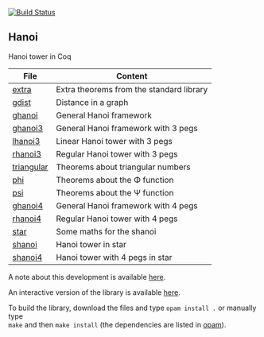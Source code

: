 [![Build Status](https://travis-ci.org/thery/hanoi.svg?branch=master)](https://travis-ci.org/thery/hanoi)

## Hanoi


Hanoi tower in Coq


| File                              |  Content                                 | 
| --------------------------------- | -----------------------------------------| 
| [extra](./extra.v)                | Extra theorems from the standard library |
| [gdist](./gdist.v)                | Distance in a graph                      |
| [ghanoi](./ghanoi.v)              | General Hanoi framework                  |
| [ghanoi3](./ghanoi3.v)            | General Hanoi framework with 3 pegs      |
| [lhanoi3](./lhanoi3.v)            | Linear Hanoi tower with 3 pegs           |
| [rhanoi3](./rhanoi3.v)            | Regular Hanoi tower with 3 pegs          |
| [triangular](./triangular.v)      | Theorems about triangular numbers        |
| [phi](./phi.v)                    | Theorems about the Φ function            |
| [psi](./psi.v)                    | Theorems about the Ψ function            |
| [ghanoi4](./ghanoi4.v)            | General Hanoi framework with 4 pegs      |
| [rhanoi4](./rhanoi4.v)            | Regular Hanoi tower with 4 pegs          |
| [star](./star.v)                  | Some maths for the shanoi                |
| [shanoi](./shanoi.v)              | Hanoi tower in star                      |
| [shanoi4](./shanoi4.v)            | Hanoi tower with 4 pegs in star          |

A note about this development is available 
[here](https://hal.inria.fr/hal-02903548).

An interactive version of the library is available 
[here](https://thery.github.io/hanoi/index.html).


To build the library, download the files and type ```opam install .``` or manually type  
```make``` and 
then ```make install``` (the dependencies are listed in 
[opam](./hanoi.opam)).
